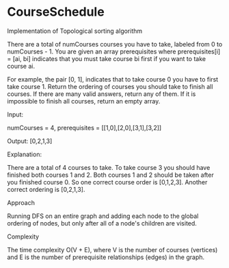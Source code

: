 # CourseSchedule
Implementation of Topological sorting algorithm

There are a total of numCourses courses you have to take, labeled from 0 to numCourses - 1. You are given an array prerequisites where prerequisites[i] = [ai, bi] indicates that you must take course bi first if you want to take course ai.

For example, the pair [0, 1], indicates that to take course 0 you have to first take course 1.
Return the ordering of courses you should take to finish all courses. If there are many valid answers, return any of them. If it is impossible to finish all courses, return an empty array.

Input: 

numCourses = 4, prerequisites = [[1,0],[2,0],[3,1],[3,2]]

Output: [0,2,1,3]


Explanation: 

There are a total of 4 courses to take. To take course 3 you should have finished both courses 1 and 2. Both courses 1 and 2 should be taken after you finished course 0.
So one correct course order is [0,1,2,3]. Another correct ordering is [0,2,1,3].

Approach

Running DFS on an entire graph and adding each node to the global ordering of nodes, but only after all of a node's children are visited.

Complexity

The time complexity O(V + E), where V is the number of courses (vertices) and E is the number of prerequisite relationships (edges) in the graph.
